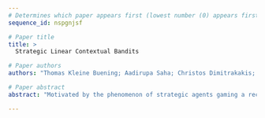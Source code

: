 ```yaml
--- 
# Determines which paper appears first (lowest number (0) appears first)
sequence_id: nspgnjsf

# Paper title 
title: >
  Strategic Linear Contextual Bandits

# Paper authors 
authors: "Thomas Kleine Buening; Aadirupa Saha; Christos Dimitrakakis; Haifeng Xu"

# Paper abstract 
abstract: "Motivated by the phenomenon of strategic agents gaming a recommender system to maximize the number of times they are recommended to users, we study a strategic variant of the linear contextual bandit problem, where the arms can strategically  misreport their privately observed contexts to the learner. We treat the algorithm design problem as one of mechanism design under uncertainty and propose the Optimistic Grim Trigger Mechanism that incentivizes the agents (i.e., arms) to report their contexts truthfully while simultaneously minimizing regret. We also show that failing to account for the strategic nature of the agents results in linear regret. However, a trade-off between mechanism design and regret minimization appears to be unavoidable. More broadly, this work aims to provide insight into the intersection of online learning and mechanism design."

--- 
```

